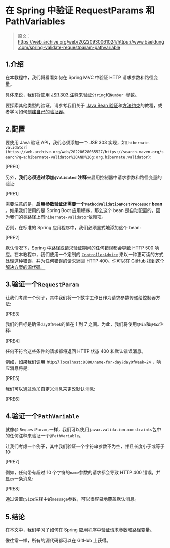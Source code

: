 # 在 Spring 中验证 RequestParams 和 PathVariables

> 原文：<https://web.archive.org/web/20220930061024/https://www.baeldung.com/spring-validate-requestparam-pathvariable>

## 1.介绍

在本教程中，我们将看看如何在 Spring MVC 中验证 HTTP 请求参数和路径变量。

具体来说，我们将使用 [JSR 303 注释](https://web.archive.org/web/20220628065527/https://beanvalidation.org/1.0/spec/)来验证`String`和`Number `参数。

要探索其他类型的验证，请参考我们关于 [Java Bean 验证](/web/20220628065527/https://www.baeldung.com/javax-validation)和[方法约束](/web/20220628065527/https://www.baeldung.com/javax-validation-method-constraints)的教程，或者学习如何[创建自己的验证器](/web/20220628065527/https://www.baeldung.com/spring-mvc-custom-validator)。

## 2.配置

要使用 Java 验证 API，我们必须添加一个 JSR 303 实现，如`[hibernate-validator](https://web.archive.org/web/20220628065527/https://search.maven.org/search?q=a:hibernate-validator%20AND%20g:org.hibernate.validator)`:

[PRE0]

另外，**我们必须通过添加`@Validated` 注释**来启用控制器中请求参数和路径变量的验证:

[PRE1]

需要注意的是，**启用参数验证还需要一个`MethodValidationPostProcessor` bean** 。如果我们使用的是 Spring Boot 应用程序，那么这个 bean 是自动配置的，因为我们的类路径上有`hibernate-validator`依赖项。

否则，在标准的 Spring 应用程序中，我们必须显式地添加这个 bean:

[PRE2]

默认情况下，Spring 中路径或请求验证期间的任何错误都会导致 HTTP 500 响应。在本教程中，我们使用一个定制的 [`ControllerAdvice`](/web/20220628065527/https://www.baeldung.com/exception-handling-for-rest-with-spring) 来以一种更可读的方式处理这种错误，并为任何错误的请求返回 HTTP 400。你可以在 [GitHub 找到这个解决方案的源代码。](https://web.archive.org/web/20220628065527/https://github.com/eugenp/tutorials/tree/master/spring-web-modules/spring-mvc-xml)

## 3.验证一个`RequestParam`

让我们考虑一个例子，其中我们将一个数字工作日作为请求参数传递给控制器方法:

[PRE3]

我们的目标是确保`dayOfWeek`的值在 1 到 7 之间。为此，我们将使用`@Min`和`@Max`注释:

[PRE4]

任何不符合这些条件的请求都将返回 HTTP 状态 400 和默认错误消息。

例如，如果我们调用 [http:// `localhost:8080/name-for-day?dayOfWeek=24`](https://web.archive.org/web/20220628065527/http://localhost:8080/name-for-day?dayOfWeek=24) ，响应消息将是:

[PRE5]

我们可以通过添加自定义消息来更改默认消息:

[PRE6]

## 4.验证一个`PathVariable`

就像@ `RequestParam,`一样，我们可以使用`javax.validation.constraints`包中的任何注释来验证一个`@PathVariable`。

让我们考虑一个例子，其中我们验证一个字符串参数不为空，并且长度小于或等于 10:

[PRE7]

例如，任何带有超过 10 个字符的`name`参数的请求都会导致 HTTP 400 错误，并显示一条消息:

[PRE8]

通过设置`@Size`注释中的`message`参数，可以很容易地覆盖默认消息。

## 5.结论

在本文中，我们学习了如何在 Spring 应用程序中验证请求参数和路径变量。

像往常一样，所有的源代码都可以在 GitHub 上获得。